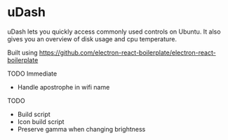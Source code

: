 # uDash

uDash lets you quickly access commonly used controls on Ubuntu. It also gives you an overview of disk usage and cpu
temperature.

Built using https://github.com/electron-react-boilerplate/electron-react-boilerplate

TODO Immediate

- Handle apostrophe in wifi name

TODO

- Build script
- Icon build script
- Preserve gamma when changing brightness
